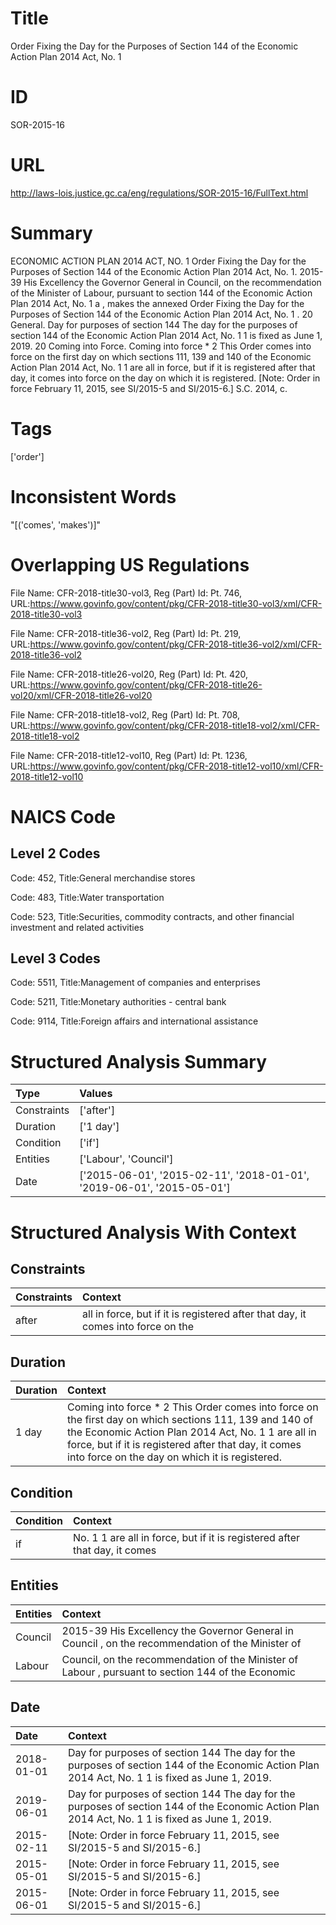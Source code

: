 # Title
Order Fixing the Day for the Purposes of Section 144 of the Economic Action Plan 2014 Act, No. 1


# ID
SOR-2015-16

# URL
http://laws-lois.justice.gc.ca/eng/regulations/SOR-2015-16/FullText.html


# Summary
ECONOMIC ACTION PLAN 2014 ACT, NO.
1 Order Fixing the Day for the Purposes of Section 144 of the Economic Action Plan 2014 Act, No. 1.
2015-39 His Excellency the Governor General in Council, on the recommendation of the Minister of Labour, pursuant to section 144 of the  Economic Action Plan 2014 Act, No. 1 a , makes the annexed  Order Fixing the Day for the Purposes of Section 144 of the Economic Action Plan 2014 Act, No. 1 .
20 General.
Day for purposes of section 144 The day for the purposes of section 144 of the  Economic Action Plan 2014 Act, No. 1 1  is fixed as June 1, 2019.
20 Coming into Force.
Coming into force * 2 This Order comes into force on the first day on which sections 111, 139 and 140 of the  Economic Action Plan 2014 Act, No. 1 1  are all in force, but if it is registered after that day, it comes into force on the day on which it is registered.
[Note: Order in force February 11, 2015,  see  SI/2015-5 and SI/2015-6.] S.C. 2014, c.


# Tags
['order']


# Inconsistent Words
"[('comes', 'makes')]"


# Overlapping US Regulations
File Name: CFR-2018-title30-vol3, Reg (Part) Id: Pt. 746, URL:https://www.govinfo.gov/content/pkg/CFR-2018-title30-vol3/xml/CFR-2018-title30-vol3

File Name: CFR-2018-title36-vol2, Reg (Part) Id: Pt. 219, URL:https://www.govinfo.gov/content/pkg/CFR-2018-title36-vol2/xml/CFR-2018-title36-vol2

File Name: CFR-2018-title26-vol20, Reg (Part) Id: Pt. 420, URL:https://www.govinfo.gov/content/pkg/CFR-2018-title26-vol20/xml/CFR-2018-title26-vol20

File Name: CFR-2018-title18-vol2, Reg (Part) Id: Pt. 708, URL:https://www.govinfo.gov/content/pkg/CFR-2018-title18-vol2/xml/CFR-2018-title18-vol2

File Name: CFR-2018-title12-vol10, Reg (Part) Id: Pt. 1236, URL:https://www.govinfo.gov/content/pkg/CFR-2018-title12-vol10/xml/CFR-2018-title12-vol10




# NAICS Code
## Level 2 Codes
Code: 452, Title:General merchandise stores

Code: 483, Title:Water transportation

Code: 523, Title:Securities, commodity contracts, and other financial investment and related activities




## Level 3 Codes
Code: 5511, Title:Management of companies and enterprises

Code: 5211, Title:Monetary authorities - central bank

Code: 9114, Title:Foreign affairs and international assistance







# Structured Analysis Summary
| Type        | Values                                                                 |
|:------------|:-----------------------------------------------------------------------|
| Constraints | ['after']                                                              |
| Duration    | ['1 day']                                                              |
| Condition   | ['if']                                                                 |
| Entities    | ['Labour', 'Council']                                                  |
| Date        | ['2015-06-01', '2015-02-11', '2018-01-01', '2019-06-01', '2015-05-01'] |


# Structured Analysis With Context
 


## Constraints
| Constraints   | Context                                                                          |
|:--------------|:---------------------------------------------------------------------------------|
| after         | all in force, but if it is registered after that day, it comes into force on the |


## Duration
| Duration   | Context                                                                                                                                                                                                                                                                   |
|:-----------|:--------------------------------------------------------------------------------------------------------------------------------------------------------------------------------------------------------------------------------------------------------------------------|
| 1 day      | Coming into force * 2 This Order comes into force on the first day on which sections 111, 139 and 140 of the  Economic Action Plan 2014 Act, No. 1 1  are all in force, but if it is registered after that day, it comes into force on the day on which it is registered. |


## Condition
| Condition   | Context                                                                    |
|:------------|:---------------------------------------------------------------------------|
| if          | No. 1 1 are all in force, but if it is registered after that day, it comes |


## Entities
| Entities   | Context                                                                                            |
|:-----------|:---------------------------------------------------------------------------------------------------|
| Council    | 2015-39 His Excellency the Governor General in  Council , on the recommendation of the Minister of |
| Labour     | Council, on the recommendation of the Minister of Labour , pursuant to section 144 of the Economic |


## Date
| Date       | Context                                                                                                                                           |
|:-----------|:--------------------------------------------------------------------------------------------------------------------------------------------------|
| 2018-01-01 | Day for purposes of section 144 The day for the purposes of section 144 of the  Economic Action Plan 2014 Act, No. 1 1  is fixed as June 1, 2019. |
| 2019-06-01 | Day for purposes of section 144 The day for the purposes of section 144 of the  Economic Action Plan 2014 Act, No. 1 1  is fixed as June 1, 2019. |
| 2015-02-11 | [Note: Order in force February 11, 2015,  see  SI/2015-5 and SI/2015-6.]                                                                          |
| 2015-05-01 | [Note: Order in force February 11, 2015,  see  SI/2015-5 and SI/2015-6.]                                                                          |
| 2015-06-01 | [Note: Order in force February 11, 2015,  see  SI/2015-5 and SI/2015-6.]                                                                          |


